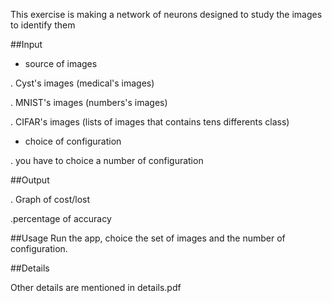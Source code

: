 This exercise is making a network of neurons designed to study the images to identify
them

##Input
- source of images

. Cyst's images (medical's images)

. MNIST's images (numbers's images)

. CIFAR's images (lists of images that contains tens differents class)

- choice of configuration

. you have to choice a number of configuration

##Output

. Graph of cost/lost

.percentage of accuracy

##Usage 
Run the app, choice the set of images and the number of configuration.

##Details

Other details are mentioned in details.pdf

